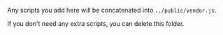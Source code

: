 Any scripts you add here will be concatenated into `../public/vendor.js`.

If you don't need any extra scripts, you can delete this folder.
